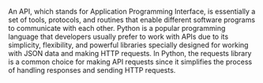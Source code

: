 An API, which stands for Application Programming Interface, is essentially a set of tools, protocols, and routines that enable different software programs to communicate with each other. Python is a popular programming language that developers usually prefer to work with APIs due to its simplicity, flexibility, and powerful libraries specially designed for working with JSON data and making HTTP requests. In Python, the requests library is a common choice for making API requests since it simplifies the process of handling responses and sending HTTP requests.
